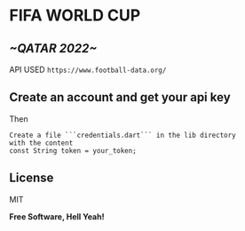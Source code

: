 # FIFA WORLD CUP
## _~*QATAR 2022*~_

API USED   ```https://www.football-data.org/```
## Create an account and get your api key
Then 
```
Create a file ```credentials.dart``` in the lib directory
with the content 
const String token = your_token;
```
## License

MIT

**Free Software, Hell Yeah!**


